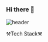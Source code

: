 ### Hi there 👋


![header](https://capsule-render.vercel.app/api?%&height=350&type=waving&color=auto&text=welcome!&desc=GounChoi's%20GitHub%20Profile)


⚒Tech Stack⚒
